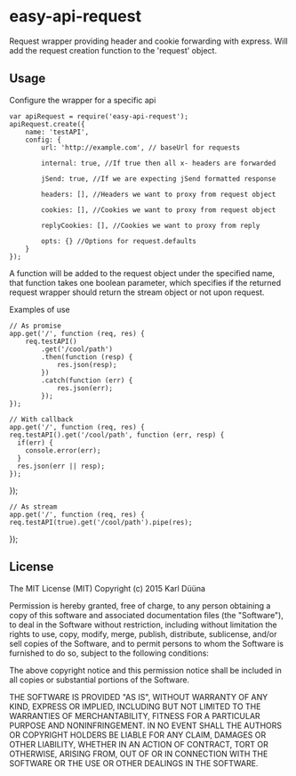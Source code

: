 # easy-api-request

Request wrapper providing header and cookie forwarding with express.
Will add the request creation function to the 'request' object.

## Usage

Configure the wrapper for a specific api
	
	var apiRequest = require('easy-api-request');
	apiRequest.create({
		name: 'testAPI',
		config: {
			url: 'http://example.com', // baseUrl for requests
			
			internal: true, //If true then all x- headers are forwarded
			
			jSend: true, //If we are expecting jSend formatted response
			
			headers: [], //Headers we want to proxy from request object
			
			cookies: [], //Cookies we want to proxy from request object
			
			replyCookies: [], //Cookies we want to proxy from reply
			
			opts: {} //Options for request.defaults
		}
	});

A function will be added to the request object under the specified name, that function takes one boolean parameter, which
specifies if the returned request wrapper should return the stream object or not upon request.

Examples of use

	// As promise
	app.get('/', function (req, res) {
		req.testAPI()
			.get('/cool/path')
			.then(function (resp) {
				res.json(resp);
			})
			.catch(function (err) {
				res.json(err);
			});
	});
	
	// With callback
	app.get('/', function (req, res) {
    req.testAPI().get('/cool/path', function (err, resp) {
      if(err) {
        console.error(err);
      }
      res.json(err || resp);
    });
  });

	// As stream
	app.get('/', function (req, res) {
    req.testAPI(true).get('/cool/path').pipe(res);
  });


## License

The MIT License (MIT)
Copyright (c) 2015 Karl Düüna

Permission is hereby granted, free of charge, to any person obtaining a copy of
this software and associated documentation files (the "Software"), to deal in
the Software without restriction, including without limitation the rights to
use, copy, modify, merge, publish, distribute, sublicense, and/or sell copies of
the Software, and to permit persons to whom the Software is furnished to do so,
subject to the following conditions:

The above copyright notice and this permission notice shall be included in all
copies or substantial portions of the Software.

THE SOFTWARE IS PROVIDED "AS IS", WITHOUT WARRANTY OF ANY KIND, EXPRESS OR
IMPLIED, INCLUDING BUT NOT LIMITED TO THE WARRANTIES OF MERCHANTABILITY,
FITNESS FOR A PARTICULAR PURPOSE AND NONINFRINGEMENT. IN NO EVENT SHALL THE
AUTHORS OR COPYRIGHT HOLDERS BE LIABLE FOR ANY CLAIM, DAMAGES OR OTHER
LIABILITY, WHETHER IN AN ACTION OF CONTRACT, TORT OR OTHERWISE, ARISING FROM,
OUT OF OR IN CONNECTION WITH THE SOFTWARE OR THE USE OR OTHER DEALINGS IN THE
SOFTWARE.